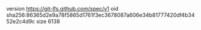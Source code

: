 version https://git-lfs.github.com/spec/v1
oid sha256:86365d2e9a78f5865d1761f3ec3678087a606e34b81777420df4b3452e2c4d9c
size 6138
